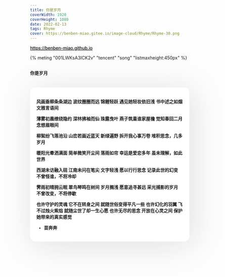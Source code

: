 ```yaml
---
title: 你是岁月
coverWidth: 1920
coverHeight: 1080
date: 2022-02-13
tags: Rhyme
cover: https://benben-miao.gitee.io/image-cloud/Rhyme/Rhyme-30.png
---
```


<!-- <div style="background-color: #eeeeee; width: 120px; padding:5px 20px; border-radius: 3px;">Read More</div> -->
<!-- more -->

<div class="card">
  <a href="https://benben-miao.github.io" style="text-shadow: 1px 1px 3px #888;">https://benben-miao.github.io</a>
</div>

{% meting "001LWKsA3ICK2v" "tencent" "song" "listmaxheight:450px" %}

## 
#### 你是岁月
<br/>
<div class="rhyme">

风画垂柳条条湖边
波纹圈圈而远
锦鲤轻跃
遇见她轻妆依旧浅
书中述之如烟
文雅言语间

薄雾初晨缭绕隐约
深林拂袖而仙
珠露曳叶
燕子筑巢谁家屋檐
觉知春回二月
念想眉眼间

柳絮纷飞落池沿
山峦若画近蓝天
新绿遍野
拆开我心事万卷
堆积思念，几多岁月

暖阳光晕洒满面
简单微笑开尘间
落雨如帘
幸运是爱恋多年
虽未理解，如此世界

西湖未访融入砚
江南未问在笔尖
文字轻浅
愿以行行思念
记录此世的幻变
不曾怪谁，不将冷却

霁雨初晴拥云眠
翠鸟琴鸣在树间
岁月搁浅
愿意追寻甚远
采光捕影的岁月
不曾改变，不将停歇

也许守护的灵魂
它不在转身之间
就随世俗变得平凡一些
也许幻化的羽翼
飞不过烛火紫焰
就随尘世了却一生心愿
也许无尽的思念
开放在心灵之间
保护她带来的真实感觉

- 苗奔奔
</div>

<style>
.rhyme {
  border-radius: 17px;
  background: #ffffff;
  box-shadow:  9px 9px 100px #dedede,
              -9px -9px 100px #ffffff;
  padding: 20px;
  font-family: 'YouYuan';
  font-weight: bold;
  font-size: 1.0em;
}
</style>
